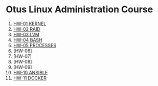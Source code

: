 # Otus Linux Administration Course

1. [HW-01 KERNEL](./hw-01-kernel/README.md)
2. [HW-02 RAID](./hw-02-raid/README.md)
3. [HW-03 LVM](./hw-03-lvm/README.md)
4. [HW-04 BASH](./hw-04-bash/README.md)
5. [HW-05 PROCESSES](./hw-05-proc/README.md)
6. [HW-06]
7. [HW-07]
8. [HW-08]
9. [HW-09]
10. [HW-10 ANSIBLE](./hw-10-ansible/README.md)
11. [HW-11 DOCKER](./hw-11-docker/README.md)
